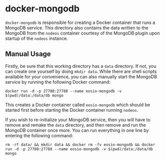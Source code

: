 # docker-mongodb
`docker-mongodb` is responsible for creating a Docker container that runs a MongoDB service. This directory also contains the data written to the MongoDB from the `nodeos` container courtesy of the MongoDB plugin upon startup of the `nodeos` instance.

## Manual Usage
Firstly, be sure that this working directory has a `data` directory. If not, you can create one yourself by doing `mkdir data`. While there are shell scripts available for your convenience, you can also manually start the MongoDB service by running the following Docker command:
```
docker run -d -p 27788:27788 --name eosio-mongodb -v $(pwd)/data:/data/db mongo
```
This creates a Docker container called `eosio-mongodb` which should be started first before starting the Docker container running `nodeos`.

If you wish to re-initialize your MongoDB service, then you will have to remove and remake the `data` directory, and then remove and run the MongoDB container once more. You can run everything in one line by entering the following command:
```
rm -rf data/ && mkdir data && docker rm -fv eosio-mongodb && docker run -d -p 27788:27788 --name eosio-mongodb -v $(pwd)/data:/data/db mongo
```
